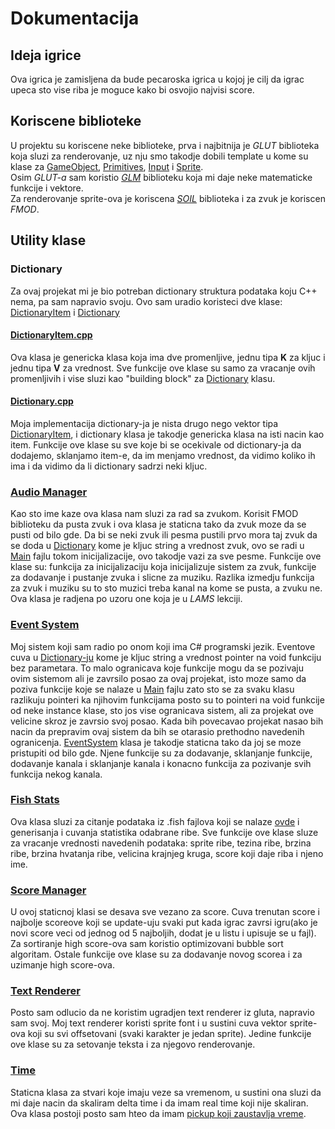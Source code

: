 <h1>Dokumentacija</h1>
<h2>Ideja igrice</h2>
Ova igrica je zamisljena da bude pecaroska igrica u kojoj je cilj da igrac upeca sto vise riba je moguce kako bi osvojio najvisi score.
<h2>Koriscene biblioteke</h2>
U projektu su koriscene neke biblioteke, prva i najbitnija je <i>GLUT</i> biblioteka koja sluzi za renderovanje, uz nju smo takodje dobili template u kome su klase za <a href="GameTamplate/GameObject.h">GameObject</a>, <a href="GameTamplate/Primitives.h">Primitives</a>,  
<a href="GameTamplate/Input.h">Input</a> i <a href="GameTamplate/Sprite.h">Sprite</a>.<br>
Osim <i>GLUT-a</i> sam koristio <i><a href="https://github.com/g-truc/glm">GLM</a></i> biblioteku koja mi daje neke matematicke funkcije i vektore.<br>
Za renderovanje sprite-ova je koriscena <i><a href="https://github.com/SpartanJ/SOIL2">SOIL</a></i> biblioteka i za zvuk je koriscen <i>FMOD</i>.
<h2>Utility klase</h2>
<h3>Dictionary</h3>
Za ovaj projekat mi je bio potreban dictionary struktura podataka koju C++ nema, pa sam napravio svoju. Ovo sam uradio koristeci dve klase: <a href="GameTamplate/DictionaryItem.cpp">DictionaryItem</a> i <a href="GameTamplate/Dictionary.cpp">Dictionary</a>
<h4><a href="GameTamplate/DictionaryItem.cpp">DictionaryItem.cpp</a></h4>
Ova klasa je genericka klasa koja ima dve promenljive, jednu tipa <b>K</b> za kljuc i jednu tipa <b>V</b> za vrednost. Sve funkcije ove klase su samo za vracanje ovih promenljivih i vise sluzi kao "building block" za <a href="GameTamplate/Dictionary.cpp">Dictionary</a> klasu.
<h4><a href="GameTamplate/Dictionary.cpp">Dictionary.cpp</a></h4>
Moja implementacija dictionary-ja je nista drugo nego vektor tipa <a href="DictionaryItem.cpp">DictionaryItem</a>, i dictionary klasa je takodje genericka klasa na isti nacin kao item. Funkcije ove klase su sve koje bi se ocekivale od dictionary-ja da dodajemo, sklanjamo item-e, da im menjamo vrednost, da vidimo koliko ih ima i da vidimo da li dictionary sadrzi neki kljuc.
<h3><a href="GameTamplate/AudioManager.cpp">Audio Manager</a></h3>
Kao sto ime kaze ova klasa nam sluzi za rad sa zvukom. Korisit FMOD biblioteku da pusta zvuk i ova klasa je staticna tako da zvuk moze da se pusti od bilo gde. Da bi se neki zvuk ili pesma pustili prvo mora taj zvuk da se doda u <a href="GameTamplate/Dictionary.cpp">Dictionary</a> kome je kljuc string a vrednost zvuk, ovo se radi u <a href="GameTamplate/Main.cpp">Main</a> fajlu tokom inicijalizacije, ovo takodje vazi za sve pesme. Funkcije ove klase su: funkcija za inicijalizaciju koja inicijalizuje sistem za zvuk, funkcije za dodavanje i pustanje zvuka i slicne za muziku. Razlika izmedju funkcija za zvuk i muziku su to sto muzici treba kanal na kome se pusta, a zvuku ne. Ova klasa je radjena po uzoru one koja je u <i>LAMS</i> lekciji.
<h3><a href="GameTamplate/EventSystem.cpp">Event System</a></h3>
Moj sistem koji sam radio po onom koji ima C# programski jezik. Eventove cuva u <a href="GameTamplate/Dictionary.cpp">Dictionary-ju</a> kome je kljuc string a vrednost pointer na void funkciju bez parametara. To malo ogranicava koje funkcije mogu da se pozivaju ovim sistemom ali je zavrsilo posao za ovaj projekat, isto moze samo da poziva funkcije koje se nalaze u <a href="GameTamplate/Main.cpp">Main</a> fajlu zato sto se za svaku klasu razlikuju pointeri ka njihovim funkcijama posto su to pointeri na void funkcije od neke instance klase, sto jos vise ogranicava sistem, ali za projekat ove velicine skroz je zavrsio svoj posao. Kada bih povecavao projekat nasao bih nacin da prepravim ovaj sistem da bih se otarasio prethodno navedenih ogranicenja. <a href="GameTamplate/EventSystem.cpp">EventSystem</a> klasa je takodje staticna tako da joj se moze pristupiti od bilo gde. Njene funkcije su za dodavanje, sklanjanje funkcije, dodavanje kanala i sklanjanje kanala i konacno funkcija za pozivanje svih funkcija nekog kanala.
<h3><a href="GameTamplate/FishStats.cpp">Fish Stats</a></h3>
Ova klasa sluzi za citanje podataka iz .fish fajlova koji se nalaze <a href="GameTamplate/FishStats">ovde</a> i generisanja i cuvanja statistika odabrane ribe. Sve funkcije ove klase sluze za vracanje vrednosti navedenih podataka: sprite ribe, tezina ribe, brzina ribe, brzina hvatanja ribe, velicina krajnjeg kruga, score koji daje riba i njeno ime.
<h3><a href="GameTamplate/ScoreManager.cpp">Score Manager</a></h3>
U ovoj staticnoj klasi se desava sve vezano za score. Cuva trenutan score i najbolje scoreove koji se update-uju svaki put kada igrac zavrsi igru(ako je novi score veci od jednog od 5 najboljih, dodat je u listu i upisuje se u fajl). Za sortiranje high score-ova sam koristio optimizovani bubble sort algoritam. Ostale funkcije ove klase su za dodavanje novog scorea i za uzimanje high score-ova.
<h3><a href="GameTamplate/TextRenderer.cpp">Text Renderer</a></h3>
Posto sam odlucio da ne koristim ugradjen text renderer iz gluta, napravio sam svoj. Moj text renderer koristi sprite font i u sustini cuva vektor sprite-ova koji su svi offsetovani (svaki karakter je jedan sprite). Jedine funkcije ove klase su za setovanje teksta i za njegovo renderovanje.
<h3><a href="GameTamplate/Time.cpp">Time</a></h3>
Staticna klasa za stvari koje imaju veze sa vremenom, u sustini ona sluzi da mi daje nacin da skaliram delta time i da imam real time koji nije skaliran. Ova klasa postoji posto sam hteo da imam <a href="GameTamplate/ChaosControl.cpp">pickup koji zaustavlja vreme</a>.
